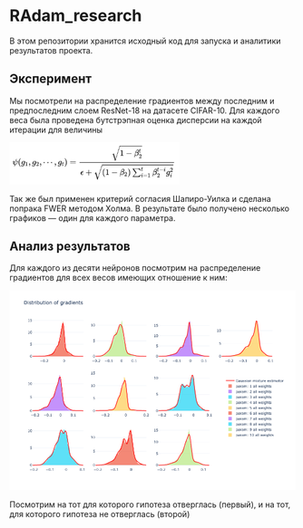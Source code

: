 # RAdam_research

В этом репозитории хранится исходный код для запуска и аналитики результатов проекта. 

## Эксперимент

Мы посмотрели на распределение градиентов между последним и предпоследним слоем ResNet-18 на датасете CIFAR-10. Для каждого веса была проведена бутстрэпная оценка дисперсии на каждой итерации для величины

<img src="img/alr_formula.png" alt="drawing" width="300"/>

Так же был применен критерий согласия Шапиро-Уилка и сделана попрака FWER методом Холма. В результате было получено несколько графиков — один для каждого параметра.


## Анализ результатов

Для каждого из десяти нейронов посмотрим на распределение градиентов для всех весов имеющих отношение к ним:

<img src="img/grad_dist_all.png" alt="drawing" width="1000"/>

Посмотрим на тот для которого гипотеза отверглась (первый), и на тот, для которого гипотеза не отверглась (второй)


